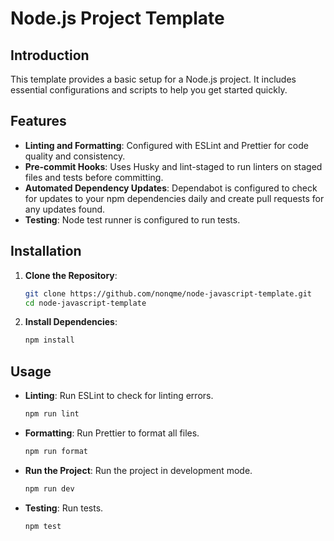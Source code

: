 # Node.js Project Template

## Introduction

This template provides a basic setup for a Node.js project. It includes essential configurations and scripts to help you get started quickly.

## Features

- **Linting and Formatting**: Configured with ESLint and Prettier for code quality and consistency.
- **Pre-commit Hooks**: Uses Husky and lint-staged to run linters on staged files and tests before committing.
- **Automated Dependency Updates**: Dependabot is configured to check for updates to your npm dependencies daily and create pull requests for any updates found.
- **Testing**: Node test runner is configured to run tests.

## Installation

1. **Clone the Repository**:

   ```sh
   git clone https://github.com/nonqme/node-javascript-template.git
   cd node-javascript-template
   ```

2. **Install Dependencies**:

   ```sh
   npm install
   ```

## Usage

- **Linting**: Run ESLint to check for linting errors.

  ```sh
  npm run lint
  ```

- **Formatting**: Run Prettier to format all files.

  ```sh
  npm run format
  ```

- **Run the Project**: Run the project in development mode.

  ```sh
  npm run dev
  ```

- **Testing**: Run tests.

  ```sh
  npm test
  ```

